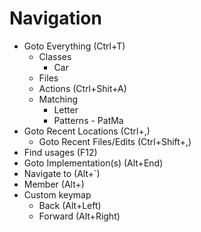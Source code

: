 ﻿# Navigation

* Goto Everything (Ctrl+T)
  * Classes
    * Car
  * Files
  * Actions (Ctrl+Shit+A)
  * Matching
    * Letter
    * Patterns - PatMa
* Goto Recent Locations (Ctrl+,)
  * Goto Recent Files/Edits (Ctrl+Shift+,)
* Find usages (F12)
* Goto Implementation(s) (Alt+End)
* Navigate to (Alt+`)
* Member (Alt+\)
* Custom keymap
  * Back (Alt+Left)
  * Forward (Alt+Right)